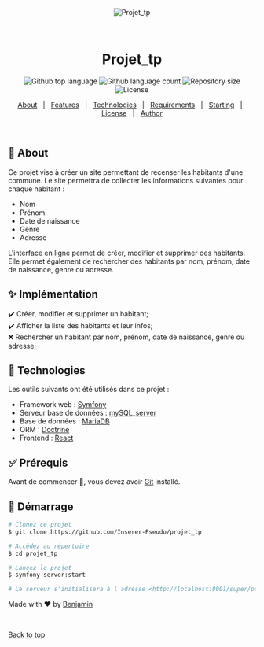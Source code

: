 <div align="center" id="top"> 
  <img src="./.github/app.gif" alt="Projet_tp" />

  &#xa0;

  <!-- <a href="https://projet_tp.netlify.app">Demo</a> -->
</div>

<h1 align="center">Projet_tp</h1>

<p align="center">
  <img alt="Github top language" src="https://img.shields.io/github/languages/top/Inserer-Pseudo/projet_tp?color=56BEB8">

  <img alt="Github language count" src="https://img.shields.io/github/languages/count/Inserer-Pseudo/projet_tp?color=56BEB8">

  <img alt="Repository size" src="https://img.shields.io/github/repo-size/Inserer-Pseudo/projet_tp?color=56BEB8">

  <img alt="License" src="https://img.shields.io/github/license/Inserer-Pseudo/projet_tp?color=56BEB8">

  <!-- <img alt="Github issues" src="https://img.shields.io/github/issues/{{YOUR_GITHUB_USERNAME}}/projet_tp?color=56BEB8" /> -->

  <!-- <img alt="Github forks" src="https://img.shields.io/github/forks/{{YOUR_GITHUB_USERNAME}}/projet_tp?color=56BEB8" /> -->

  <!-- <img alt="Github stars" src="https://img.shields.io/github/stars/{{YOUR_GITHUB_USERNAME}}/projet_tp?color=56BEB8" /> -->
</p>

<!-- Status -->

<!-- <h4 align="center"> 
	🚧  Projet_tp 🚀 En construction...  🚧
</h4> 

<hr> -->

<p align="center">
  <a href="#dart-about">About</a> &#xa0; | &#xa0; 
  <a href="#sparkles-features">Features</a> &#xa0; | &#xa0;
  <a href="#rocket-technologies">Technologies</a> &#xa0; | &#xa0;
  <a href="#white_check_mark-requirements">Requirements</a> &#xa0; | &#xa0;
  <a href="#checkered_flag-starting">Starting</a> &#xa0; | &#xa0;
  <a href="#memo-license">License</a> &#xa0; | &#xa0;
  <a href="https://github.com/{{Inserer-Pseudo}}" target="_blank">Author</a>
</p>

<br>

## :dart: About ##

Ce projet vise à créer un site permettant de recenser les habitants d'une commune. Le site permettra de collecter les informations suivantes pour chaque habitant :

- Nom
- Prénom
- Date de naissance
- Genre
- Adresse

L'interface en ligne permet de créer, modifier et supprimer des habitants. Elle permet également de rechercher des habitants par nom, prénom, date de naissance, genre ou adresse.

## :sparkles: Implémentation ##

:heavy_check_mark: Créer, modifier et supprimer un habitant;\
:heavy_check_mark: Afficher la liste des habitants et leur infos;\
:x: Rechercher un habitant par nom, prénom, date de naissance, genre ou adresse;

## :rocket: Technologies ##

Les outils suivants ont été utilisés dans ce projet :

- Framework web : [Symfony](https://https://symfony.com//)
- Serveur base de données : [mySQL_server](https://www.mysql.com/fr/)
- Base de données : [MariaDB](https://mariadb.org/)
- ORM : [Doctrine](https://www.doctrine-project.org/)
- Frontend : [React](https://reactjs.org/)

## :white_check_mark: Prérequis ##

Avant de commencer :checkered_flag:, vous devez avoir [Git](https://git-scm.com) installé.

## :checkered_flag: Démarrage ##

```bash
# Clonez ce projet
$ git clone https://github.com/Inserer-Pseudo/projet_tp

# Accédez au répertoire
$ cd projet_tp

# Lancez le projet
$ symfony server:start

# Le serveur s'initialisera à l'adresse <http://localhost:8001/super/page>
```

Made with :heart: by <a href="https://github.com/Inserer-Pseudo" target="_blank">Benjamin</a>

&#xa0;

<a href="#top">Back to top</a>

